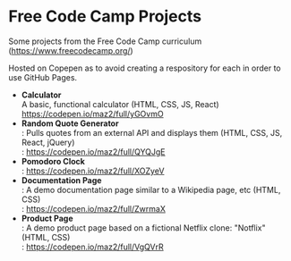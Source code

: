 # Free Code Camp Projects
Some projects from the Free Code Camp curriculum (https://www.freecodecamp.org/)  

Hosted on Copepen as to avoid creating a respository for each in order to use GitHub Pages.  

* **Calculator**  
A basic, functional calculator (HTML, CSS, JS, React)  
https://codepen.io/maz2/full/yGOvmO      
* **Random Quote Generator**  
: Pulls quotes from an external API and displays them (HTML, CSS, JS, React, jQuery)  
: https://codepen.io/maz2/full/QYQJgE    
* **Pomodoro Clock**  
: https://codepen.io/maz2/full/XOZyeV   
* **Documentation Page**  
: A demo documentation page similar to a Wikipedia page, etc (HTML, CSS)  
: https://codepen.io/maz2/full/ZwrmaX   
* **Product Page**  
: A demo product page based on a fictional Netflix clone: "Notflix" (HTML, CSS)  
: https://codepen.io/maz2/full/VgQVrR  
